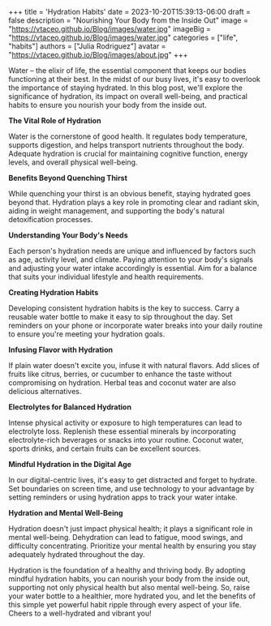 +++
title = 'Hydration Habits'
date = 2023-10-20T15:39:13-06:00
draft = false
description = "Nourishing Your Body from the Inside Out"
image = "https://vtaceo.github.io/Blog/images/water.jpg"
imageBig = "https://vtaceo.github.io/Blog/images/water.jpg"
categories = ["life", "habits"]
authors = ["Julia Rodriguez"]
avatar = "https://vtaceo.github.io/Blog/images/about.jpg"
+++


Water – the elixir of life, the essential component that keeps our bodies functioning at their best. In the midst of our busy lives, it's easy to overlook the importance of staying hydrated. In this blog post, we'll explore the significance of hydration, its impact on overall well-being, and practical habits to ensure you nourish your body from the inside out.

**The Vital Role of Hydration**

Water is the cornerstone of good health. It regulates body temperature, supports digestion, and helps transport nutrients throughout the body. Adequate hydration is crucial for maintaining cognitive function, energy levels, and overall physical well-being.

**Benefits Beyond Quenching Thirst**

While quenching your thirst is an obvious benefit, staying hydrated goes beyond that. Hydration plays a key role in promoting clear and radiant skin, aiding in weight management, and supporting the body's natural detoxification processes.

**Understanding Your Body's Needs**

Each person's hydration needs are unique and influenced by factors such as age, activity level, and climate. Paying attention to your body's signals and adjusting your water intake accordingly is essential. Aim for a balance that suits your individual lifestyle and health requirements.

**Creating Hydration Habits**

Developing consistent hydration habits is the key to success. Carry a reusable water bottle to make it easy to sip throughout the day. Set reminders on your phone or incorporate water breaks into your daily routine to ensure you're meeting your hydration goals.

**Infusing Flavor with Hydration**

If plain water doesn't excite you, infuse it with natural flavors. Add slices of fruits like citrus, berries, or cucumber to enhance the taste without compromising on hydration. Herbal teas and coconut water are also delicious alternatives.

**Electrolytes for Balanced Hydration**

Intense physical activity or exposure to high temperatures can lead to electrolyte loss. Replenish these essential minerals by incorporating electrolyte-rich beverages or snacks into your routine. Coconut water, sports drinks, and certain fruits can be excellent sources.

**Mindful Hydration in the Digital Age**

In our digital-centric lives, it's easy to get distracted and forget to hydrate. Set boundaries on screen time, and use technology to your advantage by setting reminders or using hydration apps to track your water intake.

**Hydration and Mental Well-Being**

Hydration doesn't just impact physical health; it plays a significant role in mental well-being. Dehydration can lead to fatigue, mood swings, and difficulty concentrating. Prioritize your mental health by ensuring you stay adequately hydrated throughout the day.


Hydration is the foundation of a healthy and thriving body. By adopting mindful hydration habits, you can nourish your body from the inside out, supporting not only physical health but also mental well-being. So, raise your water bottle to a healthier, more hydrated you, and let the benefits of this simple yet powerful habit ripple through every aspect of your life. Cheers to a well-hydrated and vibrant you!